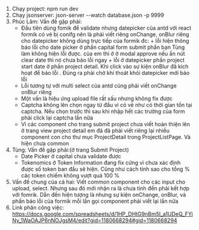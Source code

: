 1. Chạy project: npm run dev
2. Chạy jsonserver: json-server --watch database.json -p 9999
3. Phúc Lâm: Vấn đề gặp phải:
   - Đầu tiên dùng fomik để validate nhưng datepicker của antd với react formik có vẻ bị conifg
     nên là phải viết riêng onChange, onBlur riêng cho datepicker không dùng trực tiếp của formik đc: + lỗi hiện thông báo lỗi cho date picker ở phần capital form submit phần bạn Tùng làm không hiện lỗi được. của em thì ở ở modal approve nếu ấn nút clear date thì nó chưa báo lỗi ngay + lỗi ở datepicker phần project start date ở phần project detail. Khi click vào sự kiện onBlur đã kích hoạt để báo lỗi . Đúng ra phải chờ khi thoát khỏi datepicker mới báo lỗi
   - Lỗi tương tự với multi select của antd cũng phải viết onChange onBlur riêng
   - Một vấn là hiệu ứng upload file rất xấu nhưng không fix được
   - Captcha không lên chọn ngay từ đầu vì có vẻ như có thời gian tồn tại captcha. Nếu chọn trước thì sau khi nhập hết các
     trường của form phải click lại captcha lần nữa
   - Vì các component cho trang submit project chưa viết hoàn thiện lên ở trang view project detail em đã đã phải viết riêng lại nhiều component con cho thư mục ProjectDetail trong ProjectListPage. Và hiện chưa common
4. Tùng: Vấn đề gặp phải:(ở trang Submit Project)
   - Date Picker ở capital chưa validate được
   - Tokenomics ở Token Information đang fix cứng vì chưa xác định được số token ban đầu sẽ hiện. Cũng như cách tính sao cho tổng % các token chiếm không vượt quá 100 %
5. Vấn đề chung của cả hai:
   Viết common component cho các input cho upload, select. Nhưng sau đó mới nhận ra là chưa tính đến phải kết hợp với fomrik. Dẫn đến hiện tượng là nhưng sự kiện onChange, onBlur, và phần báo lỗi của formik mỗi lần gọi component phải viết lại lần nữa
6. Link phân công việc: https://docs.google.com/spreadsheets/d/1HP_DHtG9nBm5l_a1UDeQ_FYiNy_1WaOAJP6nNOJgsM4/edit?gid=1180668294#gid=1180668294
